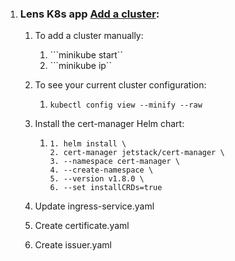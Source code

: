 1. ### Lens K8s app [Add a cluster](https://docs.k8slens.dev/getting-started/add-cluster/):
    1. To add a cluster manually:
       1. ```minikube start``
       2. ```minikube ip``
    2. To see your current cluster configuration:
       1. ```kubectl config view --minify --raw```



       
    3. Install the cert-manager Helm chart:
       1. ```
          1. helm install \
          2. cert-manager jetstack/cert-manager \
          3. --namespace cert-manager \
          4. --create-namespace \
          5. --version v1.8.0 \
          6. --set installCRDs=true
          ```
    4. Update ingress-service.yaml
    5. Create certificate.yaml
    6. Create issuer.yaml